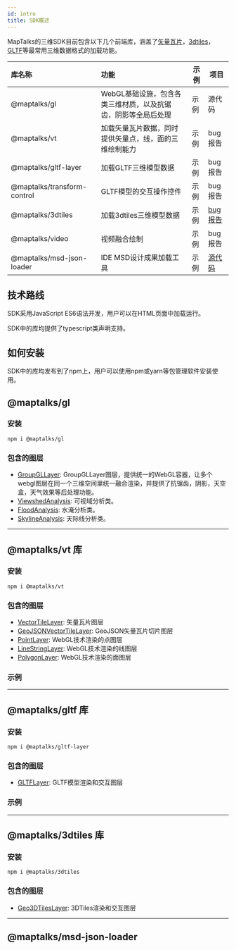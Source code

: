 ```yaml
---
id: intro
title: SDK概述
---
```


MapTalks的三维SDK目前包含以下几个前端库，涵盖了[矢量瓦片](../ide/guide/basic/vt/)，[3dtiles](https://github.com/CesiumGS/3d-tiles)，[GLTF](../ide/guide/basic/gltf/)等最常用三维数据格式的加载功能。

| 库名称     |  功能         | 示例 | 项目 |
| :-------   |:-------------| ----- | --- |
|@maptalks/gl | WebGL基础设施，包含各类三维材质，以及抗锯齿，阴影等全局后处理 | 示例 | 源代码 |
|@maptalks/vt | 加载矢量瓦片数据，同时提供矢量点，线，面的三维绘制能力 | 示例 | bug报告 |
|@maptalks/gltf-layer         | 加载GLTF三维模型数据      | 示例 | bug报告 |
|@maptalks/transform-control  | GLTF模型的交互操作控件    | 示例 | bug报告 |
|@maptalks/3dtiles            | 加载3dtiles三维模型数据   | 示例 | [bug报告](https://github.com/fuzhenn/3dtiles-issues) |
|@maptalks/video              | 视频融合绘制              | 示例 | bug报告 |
|@maptalks/msd-json-loader    | IDE MSD设计成果加载工具   | 示例 | [源代码](https://github.com/maptalks/msd-json-loader)  |

## 技术路线

SDK采用JavaScript ES6语法开发，用户可以在HTML页面中加载运行。

SDK中的库均提供了typescript类声明支持。

## 如何安装

SDK中的库均发布到了npm上，用户可以使用npm或yarn等包管理软件安装使用。

## @maptalks/gl

### 安装
```
npm i @maptalks/gl
```

### 包含的图层

* [GroupGLLayer](gl/group-gl-layer/): GroupGLLayer图层，提供统一的WebGL容器，让多个webgl图层在同一个三维空间里统一融合渲染，并提供了抗锯齿，阴影，天空盒，天气效果等后处理功能。
* [ViewshedAnalysis](gl/viewshed-analysis/): 可视域分析类。
* [FloodAnalysis](gl/flood-analysis/): 水淹分析类。
* [SkylineAnalysis](gl/skyline-analysis/): 天际线分析类。

-----------

## @maptalks/vt 库

### 安装
```
npm i @maptalks/vt
```

### 包含的图层

* [VectorTileLayer](vt/vector-tile-layer): 矢量瓦片图层
* [GeoJSONVectorTileLayer](vt/geojson-vector-tile-layer): GeoJSON矢量瓦片切片图层
* [PointLayer](vt/point-layer): WebGL技术渲染的点图层
* [LineStringLayer](vt/linestring-layer): WebGL技术渲染的线图层
* [PolygonLayer](vt/linestring-layer): WebGL技术渲染的面图层

### 示例

-----------

## @maptalks/gltf 库

### 安装
```
npm i @maptalks/gltf-layer
```

### 包含的图层

* [GLTFLayer](gltf/gltf-layer): GLTF模型渲染和交互图层

### 示例

-----------

## @maptalks/3dtiles 库

### 安装
```
npm i @maptalks/3dtiles
```

### 包含的图层

* [Geo3DTilesLayer](3dtiles/3dtiles-layer): 3DTiles渲染和交互图层

------------

## @maptalks/msd-json-loader